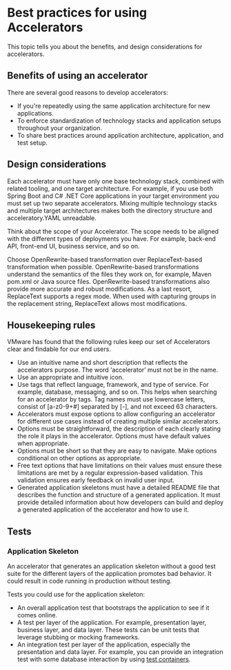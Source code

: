 # Best practices for using Accelerators

This topic tells you about the benefits, and design considerations for accelerators.

## <a id="accelerator-benefits"></a> Benefits of using an accelerator

There are several good reasons to develop accelerators:

- If you're repeatedly using the same application architecture for new applications.
- To enforce standardization of technology stacks and application setups throughout your organization.
- To share best practices around application architecture, application, and test setup.

## <a id="design-considerations"></a> Design considerations

Each accelerator must have only one base technology stack, combined with related tooling, and one
target architecture. For example, if you use both Spring Boot and C# .NET Core applications in your
target environment you must set up two separate accelerators.
Mixing multiple technology stacks and multiple target architectures makes both the directory structure
and acceleratory.YAML unreadable.

Think about the scope of your Accelerator. The scope needs to be aligned with the different types of deployments you have. For example, back-end API, front-end UI, business service, and so on.

Choose OpenRewrite-based transformation over ReplaceText-based transformation when possible.
OpenRewrite-based transformations understand the semantics of the files they work on, for example, Maven
pom.xml or Java source files.
OpenRewrite-based transformations also provide more accurate and robust modifications.
As a last resort, ReplaceText supports a regex mode. When used with capturing groups in the
replacement string, ReplaceText allows most modifications.

## <a id="housekeeping"></a> Housekeeping rules

VMware has found that the following rules keep our set of Accelerators clear and findable for our end users.

- Use an intuitive name and short description that reflects the accelerators purpose. The word ‘accelerator’
  must not be in the name.
- Use an appropriate and intuitive icon.
- Use tags that reflect language, framework, and type of service. For example,
database, messaging, and so on. This helps when searching for an accelerator by tags. Tag names must
use lowercase letters, consist of [a-z0-9+#] separated by [-], and not exceed 63
characters.
- Accelerators must expose options to allow configuring an accelerator for different use cases instead
  of creating multiple similar accelerators.
- Options must be straightforward, the description of each clearly stating the role it plays in the
accelerator. Options must have default values when appropriate.
- Options must be short so that they are easy to navigate. Make options conditional on other options
as appropriate.
- Free text options that have limitations on their values must ensure these
limitations are met by a regular expression-based validation. This validation ensures
early feedback on invalid user input.
- Generated application skeletons must have a detailed README file that describes the function and
structure of a generated application. It must provide detailed information about how developers
can build and deploy a generated application of the accelerator and how to use it.

## <a id="tests"></a> Tests

### Application Skeleton

An accelerator that generates an application skeleton without a good test suite for
the different layers of the application promotes bad behavior. It could result in code
running in production without testing.

Tests you could use for the application skeleton:

- An overall application test that bootstraps the application to see if it comes online.
- A test per layer of the application. For example, presentation layer, business layer, and
data layer. These tests can be unit tests that leverage stubbing or mocking frameworks.
- An integration test per layer of the application, especially the presentation
   and data layer. For example, you can provide an integration test with some database interaction
by using [test containers](https://www.testcontainers.org/).
